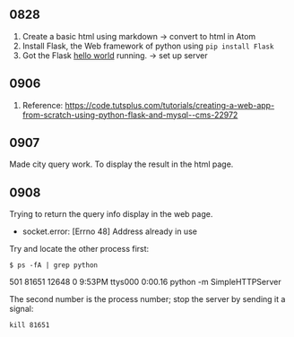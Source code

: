 ## 0828

1. Create a basic html using markdown -> convert to html in Atom
2. Install Flask, the Web framework of python using `pip install Flask`
3. Got the Flask [hello world](http://flask.pocoo.org/docs/0.12/quickstart/#a-minimal-application) running.
-> set up server

## 0906

1. Reference:
https://code.tutsplus.com/tutorials/creating-a-web-app-from-scratch-using-python-flask-and-mysql--cms-22972

## 0907

Made city query work. To display the result in the html page.

## 0908

Trying to return the query info display in the web page.

* socket.error: [Errno 48] Address already in use

Try and locate the other process first:

```
$ ps -fA | grep python
```

501 81651 12648   0  9:53PM ttys000    0:00.16 python -m SimpleHTTPServer

The second number is the process number; stop the server by sending it a signal:

```
kill 81651
```
